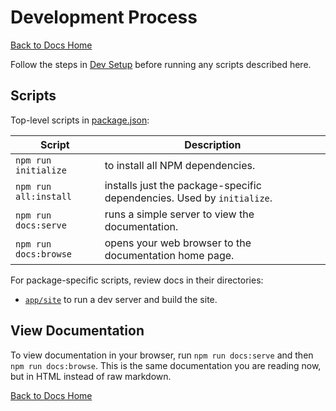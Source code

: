 # Development Process

[Back to Docs Home](README.md)

Follow the steps in [Dev Setup](dev-setup.md) before running any scripts described here.

## Scripts

Top-level scripts in [package.json](../package.json):


| Script                | Description                                                            |
|-----------------------|------------------------------------------------------------------------|
| `npm run initialize`  | to install all NPM dependencies.                                       |
| `npm run all:install` | installs just the package-specific dependencies. Used by `initialize`. |
| `npm run docs:serve`  | runs a simple server to view the documentation.                        |
| `npm run docs:browse` | opens your web browser to the documentation home page.                 |

For package-specific scripts, review docs in their directories:

- [`app/site`](../app/site/README.md) to run a dev server and build the site.

## View Documentation

To view documentation in your browser, run `npm run docs:serve` and then `npm run docs:browse`. This is the same documentation you are reading now, but in HTML instead of raw markdown.

[Back to Docs Home](README.md)
